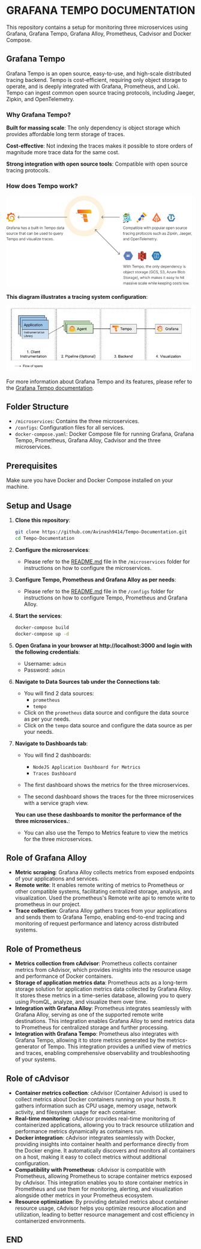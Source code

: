 # GRAFANA TEMPO DOCUMENTATION

This repository contains a setup for monitoring three microservices using Grafana, Grafana Tempo, Grafana Alloy, Prometheus, Cadvisor and Docker Compose.

## Grafana Tempo

Grafana Tempo is an open source, easy-to-use, and high-scale distributed tracing backend. Tempo is cost-efficient, requiring only object storage to operate, and is deeply integrated with Grafana, Prometheus, and Loki. Tempo can ingest common open source tracing protocols, including Jaeger, Zipkin, and OpenTelemetry.

### Why Grafana Tempo?

**Built for massing scale**: The only dependency is object storage which provides affordable long term storage of traces.

**Cost-effective**: Not indexing the traces makes it possible to store orders of magnitude more trace data for the same cost.

**Strong integration with open source tools**: Compatible with open source tracing protocols.

### How does Tempo work?

<img src="./images/how-does-tempo-work.jpg"/>


**This diagram illustrates a tracing system configuration**:

<img src="./images/getting-started.jpg"/>

For more information about Grafana Tempo and its features, please refer to the [Grafana Tempo documentation](https://grafana.com/docs/tempo/latest/).


## Folder Structure

- `/microservices`: Contains the three microservices.
- `/configs`: Configuration files for all services.
- `docker-compose.yaml`: Docker Compose file for running Grafana, Grafana Tempo, Prometheus, Grafana Alloy, Cadvisor and the three microservices.

## Prerequisites

Make sure you have Docker and Docker Compose installed on your machine.

## Setup and Usage

1. **Clone this repository**:

   ```bash
   git clone https://github.com/Avinash9414/Tempo-Documentation.git
   cd Tempo-Documentation
   ```

2. **Configure the microservices**:
    - Please refer to the [README.md](/microservices/README.md) file in the `/microservices` folder for instructions on how to configure the microservices.

3. **Configure Tempo, Prometheus and Grafana Alloy as per needs**:
    - Please refer to the [README.md](/configs/README.md) file in the `/configs` folder for instructions on how to configure Tempo, Prometheus and Grafana Alloy.

4. **Start the services**:

   ```bash
   docker-compose build
   docker-compose up -d
   ```

5. **Open Grafana in your browser at http://localhost:3000 and login with the following credentials**:

    - Username: `admin`
    - Password: `admin`

6. **Navigate to Data Sources tab under the Connections tab**:

    - You will find 2 data sources:
        - `prometheus`
        - `tempo`
    - Click on the `prometheus` data source and configure the data source as per your needs.
    - Click on the `tempo` data source and configure the data source as per your needs.

7. **Navigate to Dashboards tab**:

    - You will find 2 dashboards:
        - `NodeJS Application Dashboard for Metrics`
        - `Traces Dashboard`
        
    - The first dashboard shows the metrics for the three microservices.
    - The second dashboard shows the traces for the three microservices with a service graph view.

    **You can use these dashboards to monitor the performance of the three microservices.**:
    - You can also use the Tempo to Metrics feature to view the metrics for the three microservices.

## Role of Grafana Alloy

- **Metric scraping**: Grafana Alloy collects metrics from exposed endpoints of your applications and services.
- **Remote write**: It enables remote writing of metrics to Prometheus or other compatible systems, facilitating centralized storage, analysis, and visualization. Used the prometheus's Remote write api to remote write to prometheus in our project.
- **Trace collection**: Grafana Alloy gathers traces from your applications and sends them to Grafana Tempo, enabling end-to-end tracing and monitoring of request performance and latency across distributed systems.

## Role of Prometheus

- **Metrics collection from cAdvisor**: Prometheus collects container metrics from cAdvisor, which provides insights into the resource usage and performance of Docker containers.
- **Storage of application metrics data**: Prometheus acts as a long-term storage solution for application metrics data collected by Grafana Alloy. It stores these metrics in a time-series database, allowing you to query using PromQL, analyze, and visualize them over time.
- **Integration with Grafana Alloy**: Prometheus integrates seamlessly with Grafana Alloy, serving as one of the supported remote write destinations. This integration enables Grafana Alloy to send metrics data to Prometheus for centralized storage and further processing.
- **Integration with Grafana Tempo**: Prometheus also integrates with Grafana Tempo, allowing it to store metrics generated by the metrics-generator of Tempo. This integration provides a unified view of metrics and traces, enabling comprehensive observability and troubleshooting of your systems.

## Role of cAdvisor

- **Container metrics collection**: cAdvisor (Container Advisor) is used to collect metrics about Docker containers running on your hosts. It gathers information such as CPU usage, memory usage, network activity, and filesystem usage for each container.
- **Real-time monitoring**: cAdvisor provides real-time monitoring of containerized applications, allowing you to track resource utilization and performance metrics dynamically as containers run.
- **Docker integration**: cAdvisor integrates seamlessly with Docker, providing insights into container health and performance directly from the Docker engine. It automatically discovers and monitors all containers on a host, making it easy to collect metrics without additional configuration.
- **Compatibility with Prometheus**: cAdvisor is compatible with Prometheus, allowing Prometheus to scrape container metrics exposed by cAdvisor. This integration enables you to store container metrics in Prometheus and use them for monitoring, alerting, and visualization alongside other metrics in your Prometheus ecosystem.
- **Resource optimization**: By providing detailed metrics about container resource usage, cAdvisor helps you optimize resource allocation and utilization, leading to better resource management and cost efficiency in containerized environments.

## END


